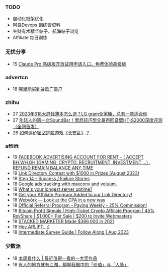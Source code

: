 ### TODO
-  自动化框架优化
-  阿良Devops 训练营资料
-  生财有术精华帖子、航海帖子浏览
-  Affiliate 每日训练

### 无忧分享
<!-- ruyo:START -->
-  15 [Claude Pro 高级版开放试用申请入口，免费体验高级版](https://51.ruyo.net/18456.html)<!-- ruyo:END -->

### advertcn
<!-- advertcn:START -->
-  18 [哪里能买到谷歌广告户](https://www.advertcn.com/forum.php?mod=viewthread&tid=111696)<!-- advertcn:END -->

### zhihu
<!-- zhihu:START -->
-  27 [2023年618大屏轻薄本怎么选？LG gram全家桶，总有一款适合你](http://zhuanlan.zhihu.com/p/632641888?utm_campaign=rss&utm_medium=rss&utm_source=rss&utm_content=title)
-  27 [年轻人的第一台SoundBar！索尼轻巧型全景声回音壁HT-S2000深度评测（全网首发）](http://zhuanlan.zhihu.com/p/630990296?utm_campaign=rss&utm_medium=rss&utm_source=rss&utm_content=title)
-  26 [如何评价密室逃脱游戏《长安乱》？](http://www.zhihu.com/question/563950552/answer/3045961312?utm_campaign=rss&utm_medium=rss&utm_source=rss&utm_content=title)<!-- zhihu:END -->

### afflift
<!-- afflift:START -->
-  19 [FACEBOOK ADVERTISING ACCOUNT FOR RENT - &lpar; ACCEPT BH,WH,GH &lpar;GAMING, CRYPTO, RECRUITMENT, INVESTMENT,...&rpar; , REFUND REMAIN BALANCE ANY TIME](https://afflift.com/f/threads/facebook-advertising-account-for-rent-accept-bh-wh-gh-gaming-crypto-recruitment-investment-refund-remain-balance-any-time.11161/)
-  19 [Link Directory Contest with $1000 in Prizes &lpar;August 2023&rpar;](https://afflift.com/f/threads/link-directory-contest-with-1000-in-prizes-august-2023.11479/)
-  18 [Step 14 - Success / Failure Stories](https://afflift.com/f/threads/step-14-success-failure-stories.2951/)
-  18 [Google ads tracking with maxconv and voluum.](https://afflift.com/f/threads/google-ads-tracking-with-maxconv-and-voluum.11483/)
-  18 [What&#39;s your longest server uptime?](https://afflift.com/f/threads/whats-your-longest-server-uptime.11482/)
-  18 [Get your Affiliate Program Added to our Link Directory!](https://afflift.com/f/threads/get-your-affiliate-program-added-to-our-link-directory.4649/)
-  18 [Webvõrk — Look at the CPA in a new way](https://afflift.com/f/threads/webv%C3%B5rk-%E2%80%94-look-at-the-cpa-in-a-new-way.2820/)
-  18 [Official Referral Program - Paying Weekly - 25% Commission!](https://afflift.com/f/threads/official-referral-program-paying-weekly-25-commission.754/)
-  18 [Bitcoin Profit Signals | High-Ticket Crypto Affiliate Program | 45% RevShare | $1,000+ Per Sale | $200 to Invite Webmasters](https://afflift.com/f/threads/bitcoin-profit-signals-high-ticket-crypto-affiliate-program-45-revshare-1-000-per-sale-200-to-invite-webmasters.11481/)
-  18 [STACKED MARKETER Made $366,000 in 2021](https://afflift.com/f/threads/stacked-marketer-made-366-000-in-2021.8183/)
-  18 [Hey AffLIFT.. :&rpar;](https://afflift.com/f/threads/hey-afflift.11480/)
-  18 [Intermediate Survey Guide | Follow Along | Aug 2023](https://afflift.com/f/threads/intermediate-survey-guide-follow-along-aug-2023.11467/)<!-- afflift:END -->

### 少数派
<!-- sspai:START -->
-  18 [本周看什么 | 最近值得一看的一大壶作品](https://sspai.com/post/82149)
-  18 [有人的地方就有江湖，聊聊我眼中的「价值」与「人脉」](https://sspai.com/post/82099)<!-- sspai:END -->
